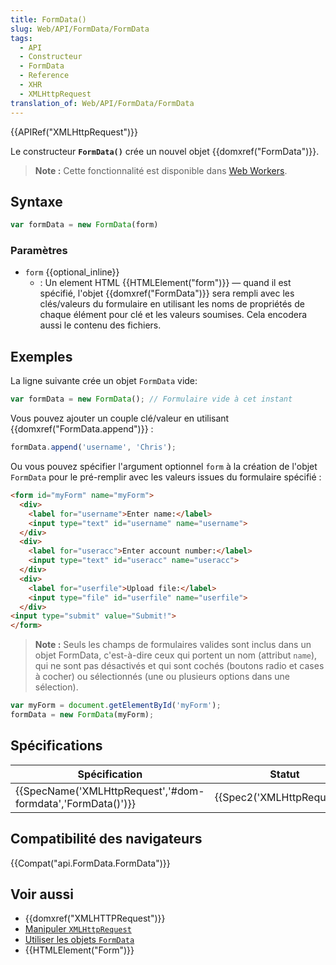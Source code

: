 ```yaml
---
title: FormData()
slug: Web/API/FormData/FormData
tags:
  - API
  - Constructeur
  - FormData
  - Reference
  - XHR
  - XMLHttpRequest
translation_of: Web/API/FormData/FormData
---
```

{{APIRef("XMLHttpRequest")}}

Le constructeur **`FormData()`** crée un nouvel objet {{domxref("FormData")}}.

> **Note :** Cette fonctionnalité est disponible dans [Web Workers](/fr/docs/Web/API/Web_Workers_API).

## Syntaxe

```js
var formData = new FormData(form)
```

### Paramètres

- `form` {{optional_inline}}
  - : Un element HTML {{HTMLElement("form")}} — quand il est spécifié, l'objet {{domxref("FormData")}} sera rempli avec les clés/valeurs du formulaire en utilisant les noms de propriétés de chaque élément pour clé et les valeurs soumises. Cela encodera aussi le contenu des fichiers.

## Exemples

La ligne suivante crée un objet `FormData` vide:

```js
var formData = new FormData(); // Formulaire vide à cet instant
```

Vous pouvez ajouter un couple clé/valeur en utilisant {{domxref("FormData.append")}} :

```js
formData.append('username', 'Chris');
```

Ou vous pouvez spécifier l'argument optionnel `form` à la création de l'objet `FormData` pour le pré-remplir avec les valeurs issues du formulaire spécifié :

```html
<form id="myForm" name="myForm">
  <div>
    <label for="username">Enter name:</label>
    <input type="text" id="username" name="username">
  </div>
  <div>
    <label for="useracc">Enter account number:</label>
    <input type="text" id="useracc" name="useracc">
  </div>
  <div>
    <label for="userfile">Upload file:</label>
    <input type="file" id="userfile" name="userfile">
  </div>
<input type="submit" value="Submit!">
</form>
```

> **Note :** Seuls les champs de formulaires valides sont inclus dans un objet FormData, c'est-à-dire ceux qui portent un nom (attribut `name`), qui ne sont pas désactivés et qui sont cochés (boutons radio et cases à cocher) ou sélectionnés (une ou plusieurs options dans une sélection).

```js
var myForm = document.getElementById('myForm');
formData = new FormData(myForm);
```

## Spécifications

| Spécification                                                                    | Statut                               | Commentaires         |
| -------------------------------------------------------------------------------- | ------------------------------------ | -------------------- |
| {{SpecName('XMLHttpRequest','#dom-formdata','FormData()')}} | {{Spec2('XMLHttpRequest')}} | Définition initiale. |

## Compatibilité des navigateurs

{{Compat("api.FormData.FormData")}}

## Voir aussi

- {{domxref("XMLHTTPRequest")}}
- [Manipuler `XMLHttpRequest`](/fr/docs/DOM/XMLHttpRequest/Using_XMLHttpRequest)
- [Utiliser les objets `FormData`](/fr/docs/DOM/XMLHttpRequest/FormData/Using_FormData_Objects)
- {{HTMLElement("Form")}}
